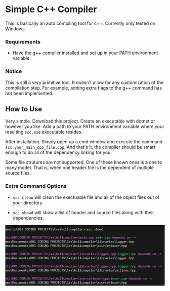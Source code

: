 # Simple C++ Compiler

This is basically an auto compiling tool for c++. Currently only tested on Windows.

### Requirements
* Have the g++ compiler installed and set up in your PATH environment variable.

### Notice

This is still a very primitive tool. It doesn't allow for any customization of the compilation step. For example, adding extra flags to the g++ command has not been implemented.

## How to Use

Very simple. Download this project. Create an executable with dotnet or however you like. Add a path to your PATH environment variable where your resulting `scc.exe` executable resides.

After installation. Simply open up a cmd window and execute the command `scc your_main_cpp_file.cpp`. And that's it, the compiler should be smart enough to do all of the dependency linking for you.

Some file strutures are not supported. One of these known ones is a one to many model. That is, when one header file is the dependent of multiple source files.

### Extra Command Options

* `scc clean` will clean the exectuable file and all of the object files out of your directory.

* `scc showd` will show a list of header and source files along with their dependencies.

![Screen shot showing an example of the command line output after running scc showd](images/showd_example.png)